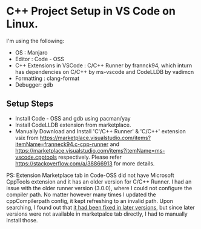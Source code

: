 # C++ Project Setup in VS Code on Linux.

I'm using the following:

-   OS : Manjaro
-   Editor : Code - OSS
-   C++ Extensions in VSCode : C/C++ Runner by frannck94, which inturn has dependencies on C/C++ by ms-vscode and CodeLLDB by vadimcn
-   Formatting : clang-format
-   Debugger: gdb

## Setup Steps

-   Install Code - OSS and gdb using pacman/yay
-   Install CodeLLDB extension from marketplace.
-   Manually Download and Install 'C'/C++ Runner' & 'C/C++' extension vsix from https://marketplace.visualstudio.com/items?itemName=franneck94.c-cpp-runner and https://marketplace.visualstudio.com/items?itemName=ms-vscode.cpptools respectively. Please refer https://stackoverflow.com/a/38866913 for more details.

PS: Extension Marketplace tab in Code-OSS did not have Microsoft CppTools extension and it has an older version for C/C++ Runner. I had an issue with the older runner version (3.0.0), where I could not configure the compiler path. No matter however many times I updated the cppCompilerpath config, it kept refreshing to an invalid path. Upon searching, I found out that [it had been fixed in later versions](https://github.com/franneck94/Vscode-C-Cpp-Runner/issues/21#issuecomment-907586590), but since later versions were not available in marketpalce tab directly, I had to manually install those.
